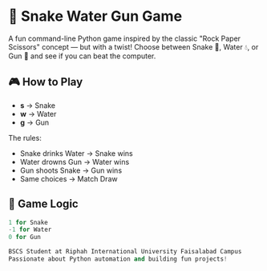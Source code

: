 # 🐍 Snake Water Gun Game

A fun command-line Python game inspired by the classic "Rock Paper Scissors" concept — but with a twist! Choose between Snake 🐍, Water 💧, or Gun 🔫 and see if you can beat the computer.

## 🎮 How to Play

- **s** → Snake  
- **w** → Water  
- **g** → Gun  

The rules:
- Snake drinks Water → Snake wins  
- Water drowns Gun → Water wins  
- Gun shoots Snake → Gun wins  
- Same choices → Match Draw

## 🧠 Game Logic

```python
1 for Snake
-1 for Water
0 for Gun

BSCS Student at Riphah International University Faisalabad Campus
Passionate about Python automation and building fun projects!
